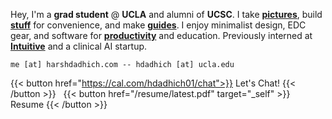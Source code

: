 <div style="margin-bottom: 0.5em;"></div>
<!-- {{< alert "circle-info" >}}
Actively searching for <b>off-cycle</b> and <b>SU25</b> opportunities
{{< /alert >}} -->

Hey, I'm a **grad student** @ **UCLA** and alumni of **UCSC**. I take [**pictures**](https://unsplash.com/@hdadhich01), build [**stuff**](https://github.com/hdadhich01/?tab=repositories) for convenience, and make [**guides**](blog). I enjoy minimalist design, EDC gear, and software for [**productivity**](/tools) and education. Previously interned at [**Intuitive**](https://www.intuitive.com/en-us) and a clinical AI startup.

<span style="font-family: Roboto Mono, monospace; font-size: 0.85em;">me [at] harshdadhich.com -- hdadhich [at] ucla.edu</span>

{{< button href="https://cal.com/hdadhich01/chat">}}
Let's Chat!
{{< /button >}}
&nbsp;
{{< button href="/resume/latest.pdf" target="_self" >}}
Resume
{{< /button >}}

<!-- 100% privacy-first analytics -->
<script async defer src="https://api.harshdadhich.com/latest.js"></script>

<noscript><img src="https://custom.domain.com/noscript.gif" alt="" referrerpolicy="no-referrer-when-downgrade" /></noscript>
